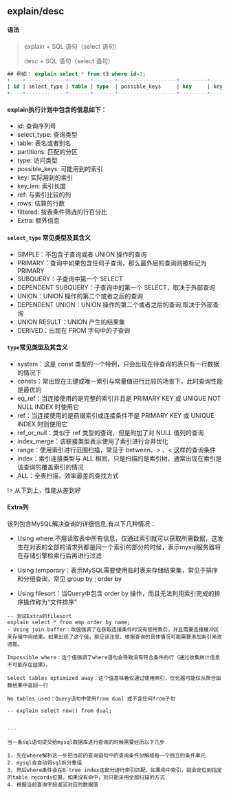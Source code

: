 ## explain/desc

#### 语法

> explain + SQL 语句（select 语句）
>
> desc + SQL 语句（select 语句）
> 
>> 


```sql
## 例如： explain select * from t3 where id=1;
+----+-------------+-------+-------+-------------------+---------+---------+-------+------+-------+
| id | select_type | table | type  | possible_keys     | key     | key_len | ref   | rows | Extra |
+----+-------------+-------+-------+-------------------+---------+---------+-------+------+-------+
```

#### explain执行计划中包含的信息如下：
- id:  查询序列号
- select_type: 查询类型
- table: 表名或者别名
- partitions: 匹配的分区
- type: 访问类型
- possible_keys: 可能用到的索引
- key: 实际用到的索引
- key_len: 索引长度
- ref: 与索引比较的列
- rows: 估算的行数
- filtered: 按表条件筛选的行百分比
- Extra: 额外信息

#### `select_type` 常见类型及其含义
- SIMPLE：不包含子查询或者 UNION 操作的查询
- PRIMARY：查询中如果包含任何子查询，那么最外层的查询则被标记为 PRIMARY
- SUBQUERY：子查询中第一个 SELECT
- DEPENDENT SUBQUERY：子查询中的第一个 SELECT，取决于外部查询
- UNION：UNION 操作的第二个或者之后的查询
- DEPENDENT UNION：UNION 操作的第二个或者之后的查询,取决于外部查询
- UNION RESULT：UNION 产生的结果集
- DERIVED：出现在 FROM 字句中的子查询

#### `type`常见类型及其含义
- system：这是 const 类型的一个特例，只会出现在待查询的表只有一行数据的情况下
- consts：常出现在主键或唯一索引与常量值进行比较的场景下，此时查询性能是最优的
- eq_ref：当连接使用的是完整的索引并且是 PRIMARY KEY 或 UNIQUE NOT NULL INDEX 时使用它
- ref：当连接使用的是前缀索引或连接条件不是 PRIMARY KEY 或 UNIQUE INDEX 时则使用它
- ref_or_null：类似于 ref 类型的查询，但是附加了对 NULL 值列的查询
- index_merge：该联接类型表示使用了索引进行合并优化
- range：使用索引进行范围扫描，常见于 between、> 、< 这样的查询条件
- index：索引连接类型与 ALL 相同，只是扫描的是索引树，通常出现在索引是该查询的覆盖索引的情况
- ALL：全表扫描，效率最差的查找方式

!> 从下到上，性能从差到好


#### Extra列

该列包含MySQL解决查询的详细信息,有以下几种情况：

- Using where:不用读取表中所有信息，仅通过索引就可以获取所需数据，这发生在对表的全部的请求列都是同一个索引的部分的时候，表示mysql服务器将在存储引擎检索行后再进行过滤

- Using temporary：表示MySQL需要使用临时表来存储结果集，常见于排序和分组查询，常见 group by ; order by

- Using filesort：当Query中包含 order by 操作，而且无法利用索引完成的排序操作称为“文件排序”
```
-- 测试Extra的filesort
explain select * from emp order by name;
- Using join buffer：改值强调了在获取连接条件时没有使用索引，并且需要连接缓冲区来存储中间结果。如果出现了这个值，那应该注意，根据查询的具体情况可能需要添加索引来改进能。

Impossible where：这个值强调了where语句会导致没有符合条件的行（通过收集统计信息不可能存在结果）。

Select tables optimized away：这个值意味着仅通过使用索引，优化器可能仅从聚合函数结果中返回一行

No tables used：Query语句中使用from dual 或不含任何from子句

-- explain select now() from dual;


---

当一条sql语句提交给mysql数据库进行查询的时候需要经历以下几步

1. 先在where解析这一步把当前的查询语句中的查询条件分解成每一个独立的条件单元
2. mysql会自动将sql拆分重组
3. 然后where条件会在B-tree index这部分进行索引匹配，如果命中索引，就会定位到指定的table records位置。如果没有命中，则只能采用全部扫描的方式
4. 根据当前查询字段返回对应的数据值



